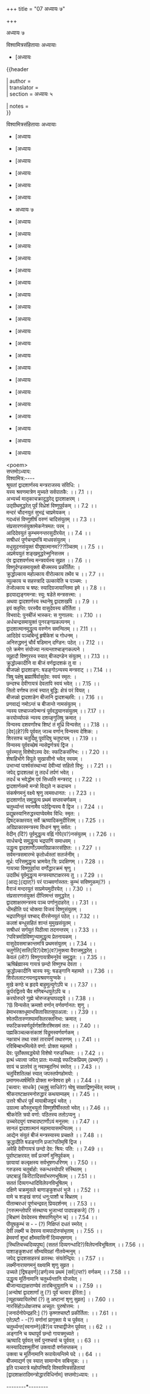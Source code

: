+++
title = "07 अध्यायः ७"

+++





अध्यायः ७  




विश्वामित्रसंहितायाः अध्यायाः  

- [अध्यायः



























{{header  

\| author =  
\| translator =  
\| section = अध्यायः ५  


\| notes =  
}}  

विश्वामित्रसंहितायाः अध्यायाः  
  

  

- [अध्यायः

- [अध्यायः

- [अध्यायः

- [अध्यायः

- [अध्यायः

- [अध्यायः

- अध्यायः ७  
- [अध्यायः

- [अध्यायः

- [अध्यायः

- [अध्यायः

- [अध्यायः

- [अध्यायः

- [अध्यायः

- [अध्यायः

- [अध्यायः

- [अध्यायः

- [अध्यायः

- [अध्यायः

- [अध्यायः

- [अध्यायः

- [अध्यायः

- [अध्यायः

- [अध्यायः

- [अध्यायः

- [अध्यायः

- [अध्यायः


  

  
\<poem\>  
सप्तमोऽध्याय:  
विश्वामित्र:----  
श्रूयतां द्वादशार्णस्य मन्त्रराजस्य संविधि: ।  
यस्य श्रवणमात्रेण मुच्यते सर्वपातकै: ।। 7.1 ।।  
अभ्यर्च्य मातृकाचक्रादुद्धरेद् द्वादशाक्षरम् ।  
उद्ग्रीथमुद्धरेत् पूर्वं विध्रेशं विष्णुपूर्वकम् ।। 7.2 ।।  
मन्दरं चौदनयुतं सुभद्रं चाप्रमेयकम् ।  
गदध्वंसं विप्णुशीर्षं वरुणं चादिसंयुतम् ।। 7.3 ।।  
संप्रसारणसंयुक्तमेकनेत्रमत: परम् ।  
आदिदेवयुतं कुम्भमनन्तरसुदीरयेत् ।। 7.4 ।।  
सश्रीधरं पूर्णचन्द्रमत्रिं माधवसंयुतम् ।  
मधुसूदनसंयुक्तं पीयूषात्मानम???ञ्चितम् ।। 7.5 ।।  
अप्रमेययुतं शङ्खमुद्धरेन्मुनिसत्तम ।  
एंव द्वादशवर्णस्य मन्त्रवर्यस्य सुव्रत ।। 7.6 ।।  
विष्णुर्दण्डसमायुक्तो बीजमस्य प्रकीर्तित: ।  
क्रुद्धोल्काय महोल्काय वीरोल्काय तथैव च ।। 7.7 ।।  
व्युल्काय च सहस्त्रादि उल्कायेति च पञ्चम: ।  
तेजोल्काय च षष्ठ: स्यादिग्रजायान्तिमा इमे ।। 7.8 ।।  
हृदयाद्यङ्गमन्त्रा: स्यु: षडेते मन्त्रसत्त्मा: ।  
अथवा द्वादशार्णस्य स्थानेषु द्वादशखपि ।। 7.9 ।।  
इयं क्लृप्ति: परस्यैव वासुदेवस्य कीर्तिता ।  
विभवादे: पुनबींजं भास्कर: स गुणालय: ।। 7.10 ।।  
अर्धचन्द्रसमायुक्तं पुनरङ्गप्रकल्पनम् ।  
द्वादशात्मानमुद्धृत्य वरुणेन समन्वितम् ।। 7.11 ।।  
आदिदेवं पञ्चबिन्दुं हृषीकेशं च गोधनम् ।  
अनिरुद्धमनुं चौर्वं षडिमान् दण्डिन: पठेत् ।। 7.12 ।।  
एते क्रमेण संयोज्या नत्यन्ताश्चाङ्गकल्पने ।  
व्यूहादौ विष्णुरस्य स्यात् बीजदण्डेन संयुतम् ।। 7.13 ।।  
क्रुद्धोल्कादीनि वा बीजं वर्णद्वादशकं तु वा ।  
बीजपक्षे द्वादशाङ्ग: षडङ्गोऽन्यस्य मन्त्रराट् ।। 7.14 ।।  
त्रिषु पक्षेषु ब्रह्मार्षिर्वासुदेव: स्वयं स्मृत: ।  
छन्दश्च देवीगायत्रं देवतापि स्वयं भवेत् ।। 7.15 ।।  
सितो वर्णश्च तत्त्वं स्यात् बुद्धि: क्षेत्रं परं वियत् ।  
बीजपक्षे द्वादशाङेग बीजानि द्वादशच्छवि: ।। 7.16 ।।  
प्रणवाद्यं नमोऽन्तं च बीजान्ते नामसंयुतम् ।  
न्यस्य पश्चाज्जपेन्मन्त्रं पूर्ववद्ध्यानसंयुतम् ।। 7.17 ।।  
करयोर्व्यापकं न्यस्य दशव्ङ्गुलिषु क्रमात् ।  
विन्यस्य दशवर्णांश्च शिष्टं तं मूध्रिं विन्यसेत् ।। 7.18 ।।  
\[देव\](हे?)पि पूर्ववत् जञ्च वर्णान् विन्यस्य देशिक: ।  
शिरसश्च चतुर्दिक्षु पूर्वादिषु चतुष्टयम् ।। 7.19 ।।  
विन्यस्य पूर्ववच्छेषं न्यसेद्वर्णत्रयं द्विज ।  
पूर्वस्मात्तु विशेषोऽस्य देव: स्फटिकसंनिभ: ।। 7.20 ।।  
शेषाहिभोगे विपूले सुखासीनो भवेत् स्वयम् ।  
उभाभ्यां पार्श्वसंस्थाभ्यां देवीभ्यां सहितो विभु: ।। 7.21 ।।  
जपेद् द्वादशलक्षं तु तदर्धं तर्पणं भवेत् ।  
तदर्धं च भवेद्धोम एवं सिध्यति मन्त्रराट् ।। 7.22 ।।  
द्वादशार्णसमो मन्त्रो विद्यते न कदाचन ।  
संकर्षणमनुं वक्ष्ये श्रृणु त्वमवधानत: ।। 7.23 ।।  
द्वादशार्णात् समुद्धृत्य प्रथमं सप्तवचर्णकम् ।  
चतुर्थ्यान्तं स्वनामैव पठेद्विन्यस्य वै द्विज ।। 7.24 ।।  
प्रद्युम्रस्यानिरुद्धस्याप्येवमेव विधि: स्मृत: ।  
द्विषट्काक्षरवत् सर्वे ऋष्यादिकमुदीरितम् ।। 7.25 ।।  
अग्रिप्राकारमन्त्रस्य विधानं श्रृणु सर्वत: ।  
वेदीन् (दिं?) पूर्वमुद्धृत्य वह्निं गोपे(प?)नसंयुतम् ।। 7.26 ।।  
सार्धचन्द्रे समुद्धृत्य भद्रपाणिं समाधवम् ।  
उद्धृत्य द्वादशार्णोऽयमाग्रिप्राकारसंज्ञित: ।। 7.27 ।।  
सर्वमन्त्रसमारम्भे कृतोर्ध्वस्तां सतर्जनीम् ।  
मूर्ध्र: परिसमुद्धृत्य भ्रामयेत् त्रि: प्रदक्षिणम् ।। 7.28 ।।  
गायत्र्या विष्णुपूर्वाया वर्णोद्धारक्रमं श्रृणु ।  
उदग्रीथं पूर्वमुद्धृत्य मन्त्रस्याष्टाक्षरस्य तु ।। 7.29 ।।  
\[आद्य:\](द्यात्?) परं पञ्चवर्णास्तत: कुम्भं सविष्णुकम्(?) ।  
वैराजं मन्दरयुतं साप्रमेयमुदीरयेत् ।। 7.30 ।।  
संप्रसारणसंयुक्तं दीप्तिमन्तं समुद्धरेत् ।  
द्वादशाक्षरमन्त्रस्य पञ्च पर्णानुदाहरेत् ।। 7.31 ।।  
धीमहीति पदं चोक्त्वा विजयं विष्णुसंयुतम् ।  
भद्रपाणियुतं पश्चाद् वीरसेनयुतं पठेत् ।। 7.32 ।।  
कलशं बन्धुसहितं शान्तं मुमुखसंयुतम् ।  
सश्रीधरं सर्गयुतं पिठीत्वा तदनन्तरम् ।। 7.33 ।।  
?पवित्रमग्रिविष्णुभ्यामुद्धृत्य प्रेतनायकम् ।  
वासुदेवसमाक्रान्तमत्रिं प्रथमसंयुतम् ।। 7.34 ।।  
चतुर्गति\[साति(दि?)देश\](व?)मुक्त्वा वैराजमुद्धरेत् ।  
केवलं (लो?) विष्णुगायत्रीमनूरेवं समुद्धृत: ।। 7.35 ।।  
ऋषिर्ब्रह्मास्य गायत्रं छन्दो विष्णुश्च देवता ।  
क्रूद्धोल्कादीनि चास्य स्यु: षडङ्गानि महामते ।। 7.36 ।।  
शिरोललाटनयनद्वयश्रवणयुग्मके ।  
मुखे कण्ठे च हृदये बाहुमूल्युगेऽपि च ।। 7.37 ।।  
कूर्परद्वितये चैव मणिबन्धयुतेऽपि च ।  
करयोरुदरे गुह्मे चोरुजङ्घापदद्वये ।। 7.38 ।।  
?B विन्यसेत् क्रमशो वर्णान् वर्णवर्णानत: शृणु ।  
हेमाभरक्तधूमाभसितासितसुपाअला: ।। 7.39 ।।  
श्वेतपीतारुणश्यामसितरक्तनिभा: क्रमात् ।  
स्फटिकस्वर्णदुर्वर्णशशिरश्मिसमं तत: ।। 7.40 ।।  
पह्मकिञ्चल्कसंकाशं विद्रूमस्वर्णवर्णकम् ।  
नक्षत्राभं तथा रक्तं तारावर्णं तथारुणम् ।। 7.41 ।।  
रविबिम्बाभमित्येते वर्णा: प्रोक्ता महामते ।  
देव: पूर्वोक्तवद्ध्येयो विशेषो गरुडस्थित: ।। 7.42 ।।  
इत्थं ध्यात्वा जपेत् प्रात: मध्याह्ने स्फटिकप्रियम् (प्रभम्?) ।  
सायं च प्रातरेवं तु नवाम्बुदनिभं स्मरेत् ।। 7.43 ।।  
चतुर्विशतिलक्षं स्यात् जपस्तर्पणहोमयो: ।  
प्रमाणमध्यर्षमिति प्रोक्ता मन्त्रेश्वरा इमे ।। 7.44 ।।  
\[चत्वार: साधके\] (चतुषुं साधिते?) ष्वेषु साक्षाद्विष्णुर्भवेत् स्वयम् ।  
श्रीकराष्टाक्षरमनोरुद्धारं कथयाम्यहम् ।। 7.45 ।।  
उत्तरे श्रीधरं पूर्वं मायाबीजद्वयं भवेत् ।  
उग्रात्मा कौस्तुभयुतो विष्णुशीर्षीस्ततो भवेत् ।। 7.46 ।।  
श्रीकरेति त्रयो वर्णा: पठितस्य ततोऽप्यनु ।  
उच्चरेदयुगं पश्चादष्टार्णोऽयं मनूत्तम: ।। 7.47 ।।  
सानलं द्वादशात्मानं महामायासमन्वितम् ।।  
आद्येन संयुतं बीजं मन्त्रस्यास्य प्रचक्षते ।। 7.48 ।।  
क्रुद्धादीति षडङ्गानि प्रजा?पतिमृषिं द्विज ।  
अवेहि देवीगायत्रं छन्दो देव: श्रिय: पति: ।। 7.49 ।।  
पूर्वाष्टाक्षरवत् सर्वं प्रत्यर्णं मुनिपूर्वकम् ।  
छायायां कल्वृक्षस्य सर्वभूषणधरिणम् ।। 7.50 ।।  
गरुडस्य चतुर्बाहो: स्कन्धस्योपरि संस्थितम् ।  
उष्टबाडुं किरीटादिसर्वाभरणभूषितम् ।। 7.51 ।।  
सततं दिव्यगन्धादिविलेपनविभूषितम् ।  
दक्षिणे चक्रमुसले बाणाङ्कुशधरं भुजे ।। 7.52 ।।  
वामे च शङ्खं सगदं धनु:पाशौ च बिभ्रतम् ।  
पीताम्बरधरं पूर्णचन्द्रवत् प्रियदर्शनम् ।। 7.53 ।।  
\[गरुत्मन्तोपरि संस्थाप्य भुजाभ्यां पादपङ्कजे\] (?) ।  
\[बिभ्राणं देवदेवस्य शेषपाणियुगेन च\] ।। 7.54 ।।  
पीयूषकुम्भं स - - (?) निक्षिप्तं दधतं स्मरेत् ।  
देवीं लक्ष्मी च देवस्य वामपादोरुसंभृताम् ।। 7.55 ।।  
हेमवर्णां शुभां क्षौमवासिनीं दिव्यभूषणाम् ।  
\[स्थितिचच्चदिव्यपुष्प\] (सततं दिव्यगन्धादि?)विलेपनविभूषिताम् ।। 7.56 ।।  
पाशाङ्कुशधरां सौम्यविग्रहां गीतयेन्मनुम् ।  
जपेद् द्वादशसाहस्त्रं व्रतस्थ: संयतेन्द्रिय: ।। 7.57 ।।  
लक्ष्मीनारायणमनुं वक्ष्यामि शृणु सुव्रत ।  
उच्यते \[द्विषड्वर्ण\](डर्ण)स्य प्रथमं \[सर्व\](प्त?) वर्णकम् ।। 7.58 ।।  
उद्धृत्य मूर्तिनामानि चतुर्थ्यन्तानि योजयेत् ।  
बीजान्याद्याक्षराण्येवं तारबिन्दुयुतानि च ।। 7.59 ।।  
\[अन्योषां द्वादशार्णां तु (?) पूर्वं चत्वार ईरिता:\] ।  
\[व्यूहाख्यायितरेषां (?) तु अष्टानां शृणु सुव्रत\] ।। 7.60 ।।  
नारसिंहोऽधोक्षजश्च अच्युत: पुरुषोत्तम: ।  
\[जनार्दनोपेन्द्रहरि:\] (?) कृष्णश्चाष्टौ प्रकीर्तिता: ।। 7.61 ।।  
एतेऽष्टौ - -(?) वर्णानां प्रागुक्ता ये च पूर्ववत् ।  
चतुर्थ्यन्त\[स्वनाम्ने\](म्रै?)व पश्चाद्वीजेन पूर्ववत् ।। 62 ।।  
अङ्गानि च यथापूर्वं छन्दो गायत्रमुच्यते ।  
ऋष्यादि पूर्ववत् सर्वं पुनश्चर्या च पूर्ववत् ।। 63 ।।  
मत्स्यादिदशमूतींनां उक्त्वादौ वर्णसप्तकम् ।  
उक्त्वा च मूर्तिनामानि रूपायेत्यन्तिमे पदे ।। 64 ।।  
बीजमाद्यर्ण एव स्यात् सामान्येन सबिन्दुक: ।।  
इति पञ्चरात्रे महोपनिषदि विश्वामित्रसंहितायां  
\[द्वादशाक्षरादिमन्त्रोद्धारविधिर्नाम\] सप्तमोऽध्याय: ।।  
  
--------\*--------  
  
  
  
  
